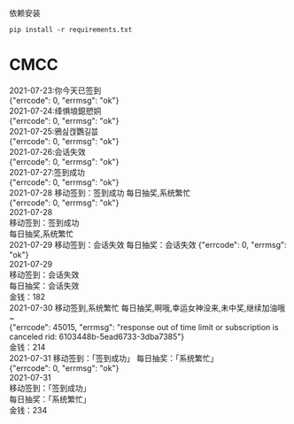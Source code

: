 依赖安装
```
pip install -r requirements.txt
```
# CMCC

  
2021-07-23:你今天已签到  
{"errcode": 0, "errmsg": "ok"}  
2021-07-24:绛惧埌鎴愬姛  
{"errcode": 0, "errmsg": "ok"}  
2021-07-25:鴉싪캕鸚길븞  
{"errcode": 0, "errmsg": "ok"}  
2021-07-26:会话失效  
{"errcode": 0, "errmsg": "ok"}  
2021-07-27:签到成功  
{"errcode": 0, "errmsg": "ok"}  
2021-07-28 移动签到：签到成功 
每日抽奖,系统繁忙  
{"errcode": 0, "errmsg": "ok"}  
2021-07-28  
移动签到：签到成功  
每日抽奖,系统繁忙  
2021-07-29
移动签到：会话失效
每日抽奖：会话失效 
{"errcode": 0, "errmsg": "ok"}  
2021-07-29  
移动签到：会话失效  
每日抽奖：会话失效  
金钱：182  
2021-07-30
移动签到,系统繁忙
每日抽奖,啊哦,幸运女神没来,未中奖,继续加油哦~  
{"errcode": 45015, "errmsg": "response out of time limit or subscription is canceled rid: 6103448b-5ead6733-3dba7385"}  
金钱：214  
2021-07-31
移动签到：「签到成功」
每日抽奖：「系统繁忙」  
{"errcode": 0, "errmsg": "ok"}  
2021-07-31  
移动签到：「签到成功」  
每日抽奖：「系统繁忙」  
金钱：234
